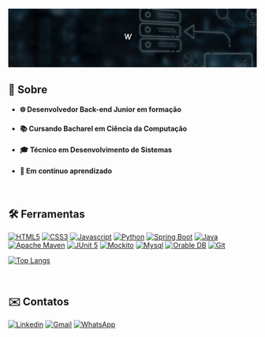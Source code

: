 [![](https://github.com/carlosCmsa/assets/blob/master/carlosCmsa/gif_welcome.gif)](#)

## 📃 Sobre

- #### 🌐 Desenvolvedor Back-end Junior em formação
- #### 📚 Cursando Bacharel em Ciência da Computação
- #### 🎓 Técnico em Desenvolvimento de Sistemas
- #### 📖 Em contínuo aprendizado

</br>


## 🛠️ Ferramentas

[![HTML5](https://img.shields.io/badge/HTML5-E34F26?style=for-the-badge)](#)
[![CSS3](https://img.shields.io/badge/CSS3-1572B6?style=for-the-badge)](#)
[![Javascript](https://img.shields.io/badge/JavaScript-FFA500?style=for-the-badge)](#)
[![Python](https://img.shields.io/badge/Python-3776AB?style=for-the-badge)](#)
[![Spring Boot](https://img.shields.io/badge/Spring%20Boot-43853D?style=for-the-badge)](#)
[![Java](https://img.shields.io/badge/Java-DC143C?style=for-the-badge)](#)
[![Apache Maven](https://img.shields.io/badge/Apache%20Maven-00FFFF?style=for-the-badge)](#)
[![JUnit 5](https://img.shields.io/badge/JUnit%205-FFFF00?style=for-the-badge)](#)
[![Mockito](https://img.shields.io/badge/Mockito-00FF00?style=for-the-badge)](#)
[![Mysql](https://img.shields.io/badge/MySQL-993399?style=for-the-badge)](#)
[![Orable DB](https://img.shields.io/badge/Oracle%20DB-98FB98?style=for-the-badge)](#)
[![Git](https://img.shields.io/badge/Git-FF5722?style=for-the-badge)](#)

<!-- analytics -->
[![Top Langs](https://github-readme-stats.vercel.app/api/top-langs/?username=carlosCmsa&layout=compact)](https://github.com/carlosCmsa/github-readme-stats)

</br>


## ✉️ Contatos 

[![Linkedin](https://img.shields.io/badge/LinkedIn-0077B5?style=for-the-badge&logo=linkedin&logoColor=white)](https://www.linkedin.com/in/carloscmsa/)
[![Gmail](https://img.shields.io/badge/Gmail-D14836?style=for-the-badge&logo=gmail&logoColor=white)](mailto:carlosmiguel.with@gmail.com)
[![WhatsApp](https://img.shields.io/badge/WhatsApp-25D366?style=for-the-badge&logo=whatsapp&logoColor=white)](http://api.whatsapp.com/send?phone=5511981305551)










